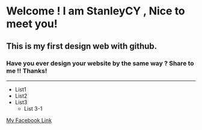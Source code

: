 # Welcome ! I am StanleyCY , Nice to meet you!
## This is my first design web with github.
### Have you ever design your website by the same way ? Share to me !! Thanks!
- - - - - - - - -
* List1
* List2
* List3
    * List 3-1 

[My Facebook Link](https://www.facebook.com/home.php)

